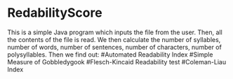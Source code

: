 # RedabilityScore
This is a simple Java program which inputs the file from the user. Then, all the contents of the file is read.
We then calculate the number of syllables, number of words, number of sentences, number of characters, number of polysyllables. 
Then we find out:
                #Automated Readability Index
                #Simple Measure of Gobbledygook
                #Flesch-Kincaid Readability test
                #Coleman-Liau Index 

